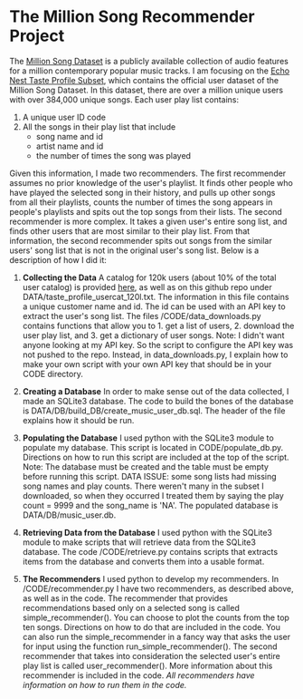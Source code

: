 The Million Song Recommender Project
=========================================

The [Million Song Dataset](http://labrosa.ee.columbia.edu/millionsong/) is a publicly available collection of audio features for a million contemporary popular music tracks.  I am focusing on the [Echo Nest Taste Profile Subset](http://labrosa.ee.columbia.edu/millionsong/tasteprofile), which contains the official user dataset of the Million Song Dataset. In this dataset, there are over a million unique users with over 384,000 unique songs.  Each user play list contains:

1. A unique user ID code
2. All the songs in their play list that include
	* song name and id
	* artist name and id
	* the number of times the song was played

Given this information, I made two recommenders.  The first recommender assumes no prior knowledge of the user's playlist. It finds other people who have played the selected song in their history, and pulls up other songs from all their playlists, counts the number of times the song appears in people's playlists and spits out the top songs from their lists.  The second recommender is more complex.  It takes a given user's entire song list, and finds other users that are most similar to their play list.  From that information, the second recommender spits out songs from the similar users' song list that is not in the original user's song list.  Below is a description of how I did it:

1. **Collecting the Data**
	A catalog for 120k users (about 10% of the total user catalog) is provided [here](http://labrosa.ee.columbia.edu/millionsong/sites/default/files/tasteprofile/taste_profile_usercat_120k.txt), as well as on this github repo under DATA/taste_profile_usercat_120l.txt.  The information in this file contains a unique customer name and id.  The id can be used with an API key to extract the user's song list.  The files /CODE/data_downloads.py contains functions that allow you to 1. get a list of users, 2. download the user play list, and 3. get a dictionary of user songs. Note: I didn't want anyone looking at my API key.  So the script to configure the API key was not pushed to the repo.  Instead, in data_downloads.py, I explain how to make your own script with your own API key that should be in your CODE directory.  

2. **Creating a Database**
	In order to make sense out of the data collected, I made an SQLite3 database.  The code to build the bones of the database is DATA/DB/build_DB/create_music_user_db.sql.  The header of the file explains how it should be run.

3. **Populating the Database**
	I used python with the SQLite3 module to populate my database.  This script is located in CODE/populate_db.py.  Directions on how to run this script are included at the top of the script.  Note:  The database must be created and the table must be empty before running this script.  DATA ISSUE: some song lists had missing song names and play counts.  There weren't many in the subset I downloaded, so when they occurred I treated them by saying the play count = 9999 and the song_name is 'NA'.  The populated database is DATA/DB/music_user.db.

4. **Retrieving Data from the Database**
	I used python with the SQLite3 module to make scripts that will retrieve data from the SQLite3 database. The code /CODE/retrieve.py contains scripts that extracts items from the database and converts them into a usable format.

5. **The Recommenders**
	I used python to develop my recommenders.   In /CODE/recommender.py I have two recommenders, as described above, as well as in the code.  The recommender that provides recommendations based only on a selected song is called simple_recommender().  You can choose to plot the counts from the top ten songs.  Directions on how to do that are included in the code.  You can also run the simple_recommender in a fancy way that asks the user for input using the function run_simple_recommender().
	The second recommender that takes into consideration the selected user's entire play list is called user_recommender().   More information about this recommender is included in the code.  *All recommenders have information on how to run them in the code.*
